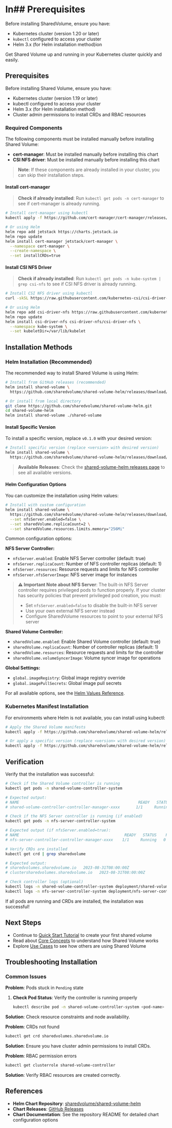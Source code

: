 # In## Prerequisites

Before installing SharedVolume, ensure you have:

- Kubernetes cluster (version 1.20 or later)
- `kubectl` configured to access your cluster
- Helm 3.x (for Helm installation method)ion

Get Shared Volume up and running in your Kubernetes cluster quickly and easily.

## Prerequisites

Before installing Shared Volume, ensure you have:

- Kubernetes cluster (version 1.19 or later)
- kubectl configured to access your cluster
- Helm 3.x (for Helm installation method)
- Cluster admin permissions to install CRDs and RBAC resources

### Required Components

The following components must be installed manually before installing Shared Volume:

- **cert-manager**: Must be installed manually before installing this chart
- **CSI NFS driver**: Must be installed manually before installing this chart

> **Note**: If these components are already installed in your cluster, you can skip their installation steps.

#### Install cert-manager

> **Check if already installed**: Run `kubectl get pods -n cert-manager` to see if cert-manager is already running.

```bash
# Install cert-manager using kubectl
kubectl apply -f https://github.com/cert-manager/cert-manager/releases/download/v1.13.0/cert-manager.yaml

# Or using Helm
helm repo add jetstack https://charts.jetstack.io
helm repo update
helm install cert-manager jetstack/cert-manager \
  --namespace cert-manager \
  --create-namespace \
  --set installCRDs=true
```

#### Install CSI NFS Driver

> **Check if already installed**: Run `kubectl get pods -n kube-system | grep csi-nfs` to see if CSI NFS driver is already running.

```bash
# Install CSI NFS driver using kubectl
curl -skSL https://raw.githubusercontent.com/kubernetes-csi/csi-driver-nfs/v4.11.0/deploy/install-driver.sh | bash -s v4.11.0 --

# Or using Helm
helm repo add csi-driver-nfs https://raw.githubusercontent.com/kubernetes-csi/csi-driver-nfs/master/charts
helm repo update
helm install csi-driver-nfs csi-driver-nfs/csi-driver-nfs \
  --namespace kube-system \
  --set kubeletDir=/var/lib/kubelet
```

## Installation Methods

### Helm Installation (Recommended)

The recommended way to install Shared Volume is using Helm:

```bash
# Install from GitHub releases (recommended)
helm install shared-volume \
  https://github.com/sharedvolume/shared-volume-helm/releases/download/v0.1.0/shared-volume-0.1.0.tgz

# Or install from local directory
git clone https://github.com/sharedvolume/shared-volume-helm.git
cd shared-volume-helm
helm install shared-volume ./shared-volume
```

#### Install Specific Version

To install a specific version, replace `v0.1.0` with your desired version:

```bash
# Install specific version (replace <version> with desired version)
helm install shared-volume \
  https://github.com/sharedvolume/shared-volume-helm/releases/download/v<version>/shared-volume-<version>.tgz
```

> **Available Releases**: Check the [shared-volume-helm releases page](https://github.com/sharedvolume/shared-volume-helm/releases) to see all available versions.

#### Helm Configuration Options

You can customize the installation using Helm values:

```bash
# Install with custom configuration
helm install shared-volume \
  https://github.com/sharedvolume/shared-volume-helm/releases/download/v0.1.0/shared-volume-0.1.0.tgz \
  --set nfsServer.enabled=false \
  --set sharedVolume.replicaCount=2 \
  --set sharedVolume.resources.limits.memory="256Mi"
```

Common configuration options:

**NFS Server Controller:**
- `nfsServer.enabled`: Enable NFS Server controller (default: true)
- `nfsServer.replicaCount`: Number of NFS controller replicas (default: 1)
- `nfsServer.resources`: Resource requests and limits for NFS controller
- `nfsServer.nfsServerImage`: NFS server image for instances

> **⚠️ Important Note about NFS Server**: The built-in NFS Server controller requires privileged pods to function properly. If your cluster has security policies that prevent privileged pod creation, you must:
> - Set `nfsServer.enabled=false` to disable the built-in NFS server
> - Use your own external NFS server instead
> - Configure SharedVolume resources to point to your external NFS server

**Shared Volume Controller:**
- `sharedVolume.enabled`: Enable Shared Volume controller (default: true)
- `sharedVolume.replicaCount`: Number of controller replicas (default: 1)
- `sharedVolume.resources`: Resource requests and limits for the controller
- `sharedVolume.volumeSyncerImage`: Volume syncer image for operations

**Global Settings:**
- `global.imageRegistry`: Global image registry override
- `global.imagePullSecrets`: Global image pull secrets

For all available options, see the [Helm Values Reference](../reference/helm-values.md).

### Kubernetes Manifest Installation

For environments where Helm is not available, you can install using kubectl:

```bash
# Apply the Shared Volume manifests
kubectl apply -f https://github.com/sharedvolume/shared-volume-helm/releases/download/v0.1.0/install.yaml

# Or apply a specific version (replace <version> with desired version)
kubectl apply -f https://github.com/sharedvolume/shared-volume-helm/releases/download/v<version>/install.yaml
```

## Verification

Verify that the installation was successful:

```bash
# Check if the Shared Volume controller is running
kubectl get pods -n shared-volume-controller-system

# Expected output:
# NAME                                                    READY   STATUS    RESTARTS   AGE
# shared-volume-controller-controller-manager-xxxx       1/1     Running   0          2m

# Check if the NFS Server controller is running (if enabled)
kubectl get pods -n nfs-server-controller-system

# Expected output (if nfsServer.enabled=true):
# NAME                                              READY   STATUS    RESTARTS   AGE
# nfs-server-controller-controller-manager-xxxx    1/1     Running   0          2m

# Verify CRDs are installed
kubectl get crd | grep sharedvolume

# Expected output:
# sharedvolumes.sharedvolume.io   2023-08-31T08:00:00Z
# clustersharedvolumes.sharedvolume.io   2023-08-31T08:00:00Z

# Check controller logs (optional)
kubectl logs -n shared-volume-controller-system deployment/shared-volume-controller-controller-manager
kubectl logs -n nfs-server-controller-system deployment/nfs-server-controller-controller-manager
```

If all pods are running and CRDs are installed, the installation was successful!

## Next Steps

- Continue to [Quick Start Tutorial](quick-start.md) to create your first shared volume
- Read about [Core Concepts](../concepts/custom-resources.md) to understand how Shared Volume works
- Explore [Use Cases](../overview/use-cases.md) to see how others are using Shared Volume

## Troubleshooting Installation

### Common Issues

**Problem**: Pods stuck in `Pending` state
1. **Check Pod Status**: Verify the controller is running properly
   ```bash
   kubectl describe pod -n shared-volume-controller-system <pod-name>
   ```
**Solution**: Check resource constraints and node availability.

**Problem**: CRDs not found
```bash
kubectl get crd sharedvolumes.sharedvolume.io
```
**Solution**: Ensure you have cluster admin permissions to install CRDs.

**Problem**: RBAC permission errors
```bash
kubectl get clusterrole shared-volume-controller
```
**Solution**: Verify RBAC resources are created correctly.

## References

- **Helm Chart Repository**: [sharedvolume/shared-volume-helm](https://github.com/sharedvolume/shared-volume-helm)
- **Chart Releases**: [GitHub Releases](https://github.com/sharedvolume/shared-volume-helm/releases)
- **Chart Documentation**: See the repository README for detailed chart configuration options
